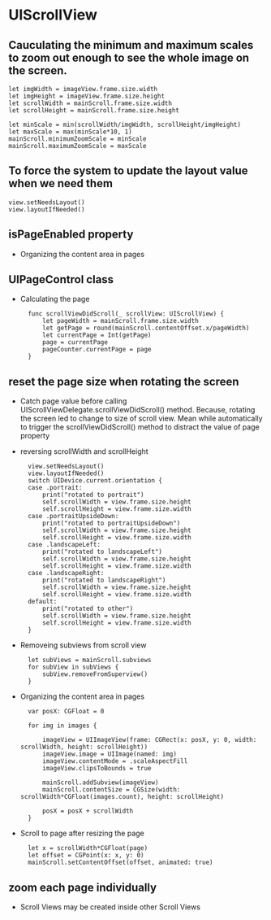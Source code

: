 # UIScrollView

## Cauculating the minimum and maximum scales to zoom out enough to see the whole image on the screen.
    let imgWidth = imageView.frame.size.width
    let imgHeight = imageView.frame.size.height
    let scrollWidth = mainScroll.frame.size.width
    let scrollHeight = mainScroll.frame.size.height

    let minScale = min(scrollWidth/imgWidth, scrollHeight/imgHeight)
    let maxScale = max(minScale*10, 1)
    mainScroll.minimumZoomScale = minScale
    mainScroll.maximumZoomScale = maxScale

## To force the system to update the layout value when we need them
    view.setNeedsLayout()
    view.layoutIfNeeded()

## isPageEnabled property
- Organizing the content area in pages
    
## UIPageControl class
- Calculating the page

        func scrollViewDidScroll(_ scrollView: UIScrollView) {
            let pageWidth = mainScroll.frame.size.width
            let getPage = round(mainScroll.contentOffset.x/pageWidth)
            let currentPage = Int(getPage)
            page = currentPage
            pageCounter.currentPage = page
        }


## reset the page size when rotating the screen
- Catch page value before calling UIScrollViewDelegate.scrollViewDidScroll() method. Because, rotating the screen led to change to size of scroll view. Mean while automatically to trigger the scrollViewDidScroll() method to distract the value of page property
- reversing scrollWidth and scrollHeight

        view.setNeedsLayout()
        view.layoutIfNeeded()
        switch UIDevice.current.orientation {
        case .portrait:
            print("rotated to portrait")
            self.scrollWidth = view.frame.size.height
            self.scrollHeight = view.frame.size.width
        case .portraitUpsideDown:
            print("rotated to portraitUpsideDown")
            self.scrollWidth = view.frame.size.height
            self.scrollHeight = view.frame.size.width
        case .landscapeLeft:
            print("rotated to landscapeLeft")
            self.scrollWidth = view.frame.size.height
            self.scrollHeight = view.frame.size.width
        case .landscapeRight:
            print("rotated to landscapeRight")
            self.scrollWidth = view.frame.size.height
            self.scrollHeight = view.frame.size.width
        default:
            print("rotated to other")
            self.scrollWidth = view.frame.size.height
            self.scrollHeight = view.frame.size.width
        }

- Removeing subviews from scroll view

        let subViews = mainScroll.subviews
        for subView in subViews {
            subView.removeFromSuperview()
        }

- Organizing the content area in pages

        var posX: CGFloat = 0
        
        for img in images {
            
            imageView = UIImageView(frame: CGRect(x: posX, y: 0, width: scrollWidth, height: scrollHeight))
            imageView.image = UIImage(named: img)
            imageView.contentMode = .scaleAspectFill
            imageView.clipsToBounds = true
            
            mainScroll.addSubview(imageView)
            mainScroll.contentSize = CGSize(width: scrollWidth*CGFloat(images.count), height: scrollHeight)
            
            posX = posX + scrollWidth
        }

- Scroll to page after resizing the page

        let x = scrollWidth*CGFloat(page)
        let offset = CGPoint(x: x, y: 0)
        mainScroll.setContentOffset(offset, animated: true)


## zoom each page individually
- Scroll Views may be created inside other Scroll Views


